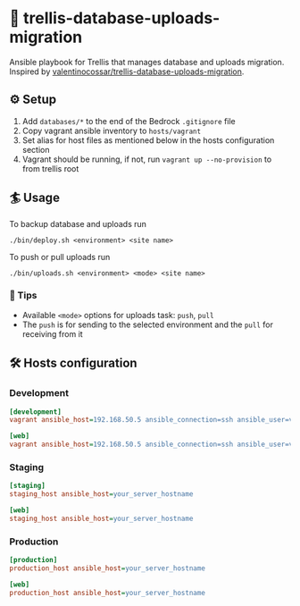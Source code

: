 # 🎩 trellis-database-uploads-migration

Ansible playbook for Trellis that manages database and uploads migration. Inspired by [valentinocossar/trellis-database-uploads-migration](https://github.com/valentinocossar/trellis-database-uploads-migration).


## ⚙️ Setup

1. Add `databases/*` to the end of the Bedrock `.gitignore` file
2. Copy vagrant ansible inventory to `hosts/vagrant`
3. Set alias for host files as mentioned below in the hosts configuration section
4. Vagrant should be running, if not, run `vagrant up --no-provision` to from trellis root

## 🏄 Usage

To backup database and uploads run

```
./bin/deploy.sh <environment> <site name>
```

To push or pull uploads run

```
./bin/uploads.sh <environment> <mode> <site name>
```

### 📌 Tips

* Available `<mode>` options for uploads task: `push`, `pull`
* The `push` is for sending to the selected environment and the `pull` for receiving from it

## 🛠 Hosts configuration

### Development

```ini
[development]
vagrant ansible_host=192.168.50.5 ansible_connection=ssh ansible_user=vagrant ansible_ssh_private_key_file=.vagrant/machines/default/virtualbox/private_key ansible_ssh_extra_args="-o StrictHostKeyChecking=no -o GlobalKnownHostsFile=/dev/null -o UserKnownHostsFile=/dev/null -o IdentitiesOnly=yes -o ForwardAgent=yes"

[web]
vagrant ansible_host=192.168.50.5 ansible_connection=ssh ansible_user=vagrant ansible_ssh_private_key_file=.vagrant/machines/default/virtualbox/private_key ansible_ssh_extra_args="-o StrictHostKeyChecking=no -o GlobalKnownHostsFile=/dev/null -o UserKnownHostsFile=/dev/null -o IdentitiesOnly=yes -o ForwardAgent=yes"
```

### Staging

```ini
[staging]
staging_host ansible_host=your_server_hostname

[web]
staging_host ansible_host=your_server_hostname
```

### Production

```ini
[production]
production_host ansible_host=your_server_hostname

[web]
production_host ansible_host=your_server_hostname
```
